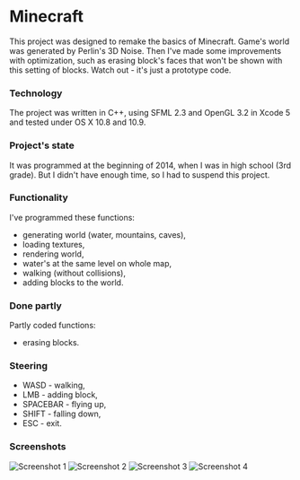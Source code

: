 # Minecraft
This project was designed to remake the basics of Minecraft. Game's world was generated by Perlin's 3D Noise. Then I've made some improvements with optimization, such as erasing block's faces that won't be shown with this setting of blocks. Watch out - it's just a prototype code.

### Technology
The project was written in C++, using SFML 2.3 and OpenGL 3.2 in Xcode 5 and tested under OS X 10.8 and 10.9.

### Project's state
It was programmed at the beginning of 2014, when I was in high school (3rd grade). But I didn't have enough time, so I had to suspend this project.

### Functionality
I've programmed these functions:
- generating world (water, mountains, caves),
- loading textures,
- rendering world,
- water's at the same level on whole map,
- walking (without collisions),
- adding blocks to the world.

### Done partly
Partly coded functions:
- erasing blocks.

### Steering
- WASD - walking,
- LMB - adding block,
- SPACEBAR - flying up,
- SHIFT - falling down,
- ESC - exit.

### Screenshots
![Screenshot 1](http://i62.tinypic.com/4v229t.png)
![Screenshot 2](http://i61.tinypic.com/2le2dc8.png)
![Screenshot 3](http://i57.tinypic.com/29wk429.png)
![Screenshot 4](http://i60.tinypic.com/2rgff54.png)
